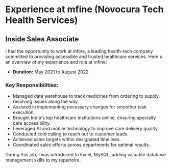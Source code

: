 # Experience at mfine (Novocura Tech Health Services)

## Inside Sales Associate
I had the opportunity to work at mfine, a leading health-tech company committed to providing accessible and trusted healthcare services. Here's an overview of my experience and role at mfine:

- **Duration:** May 2021 to August 2022

### Key Responsibilities:
- Managed data warehouse to track medicines from ordering to supply, resolving issues along the way.
- Assisted in implementing necessary changes for smoother task execution.
- Brought India's top healthcare institutions online, ensuring specialty care accessibility.
- Leveraged AI and mobile technology to improve care delivery quality.
- Conducted cold calling to reach out to customer leads.
- Achieved sales targets within designated timelines.
- Coordinated sales efforts across departments for optimal results.

During this job, I was introduced to Excel, MySQL, adding valuable database management skills to my repertoire.

